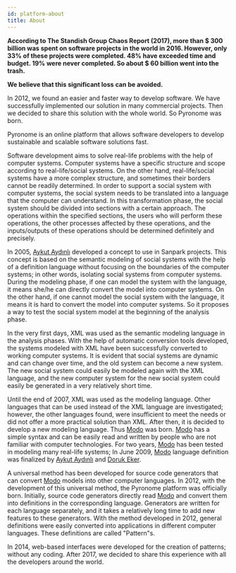 ```yaml
---
id: platform-about
title: About
---
```


<a id="aHeaderMenuAnchor" data-header-menu="Docs"></a>

**According to The Standish Group Chaos Report (2017), more than $ 300 billion was spent on software projects in the world in 2016. However, only 33% of these projects were completed. 48% have exceeded time and budget. 19% were never completed. So about $ 60 billion went into the trash.**

**We believe that this significant loss can be avoided.**

In 2012, we found an easier and faster way to develop software. We have successfully implemented our solution in many commercial projects. Then we decided to share this solution with the whole world. So Pyronome was born.

Pyronome is an online platform that allows software developers to develop sustainable and scalable software solutions fast.

Software development aims to solve real-life problems with the help of computer systems. Computer systems have a specific structure and scope according to real-life/social systems. On the other hand, real-life/social systems have a more complex structure, and sometimes their borders cannot be readily determined. In order to support a social system with computer systems, the social system needs to be translated into a language that the computer can understand. In this transformation phase, the social system should be divided into sections with a certain approach. The operations within the specified sections, the users who will perform these operations, the other processes affected by these operations, and the inputs/outputs of these operations should be determined definitely and precisely.

In 2005, [Aykut Aydınlı](https://github.com/aykutaydinli) developed a concept to use in Sanpark projects. This concept is based on the semantic modeling of social systems with the help of a definition language without focusing on the boundaries of the computer systems; in other words, isolating social systems from computer systems. During the modeling phase, if one can model the system with the language, it means she/he can directly convert the model into computer systems. On the other hand, if one cannot model the social system with the language, it means it is hard to convert the model into computer systems. So it proposes a way to test the social system model at the beginning of the analysis phase.

In the very first days, XML was used as the semantic modeling language in the analysis phases. With the help of automatic conversion tools developed, the systems modeled with XML have been successfully converted to working computer systems. It is evident that social systems are dynamic and can change over time, and the old system can become a new system. The new social system could easily be modeled again with the XML language, and the new computer system for the new social system could easily be generated in a very relatively short time.

Until the end of 2007, XML was used as the modeling language. Other languages ​​that can be used instead of the XML language are investigated; however, the other languages found, ​were insufficient to meet the needs or did not offer a more practical solution than XML. After then, it is decided to develop a new modeling language. Thus [Modo](http://modolanguage.org) was born. [Modo](http://modolanguage.org) has a simple syntax and can be easily read and written by people who are not familiar with computer technologies. For two years, [Modo](http://modolanguage.org) has been tested in modeling many real-life systems; In June 2009, [Modo](http://modolanguage.org) language definition was finalized by [Aykut Aydınlı](https://github.com/aykutaydinli) and [Doruk Eker](https://github.com/dorukeker).

A universal method has been developed for source code generators that can convert [Modo](http://modolanguage.org) models into other computer languages. In 2012, with the development of this universal method, the Pyronome platform was officially born. Initially, source code generators directly read [Modo](http://modolanguage.org) and convert them into definitions in the corresponding language. Generators are written for each language separately, and it takes a relatively long time to add new features to these generators. With the method developed in 2012, general definitions were easily converted into applications in different computer languages. These definitions are called "Pattern"s.

In 2014, web-based interfaces were developed for the creation of patterns; without any coding. After 2017, we decided to share this experience with all the developers around the world.